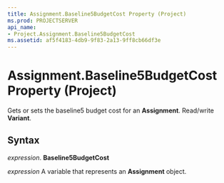 ```yaml
---
title: Assignment.Baseline5BudgetCost Property (Project)
ms.prod: PROJECTSERVER
api_name:
- Project.Assignment.Baseline5BudgetCost
ms.assetid: af5f4183-4db9-9f83-2a13-9ff8cb66df3e
---
```



# Assignment.Baseline5BudgetCost Property (Project)

Gets or sets the baseline5 budget cost for an  **Assignment**. Read/write **Variant**.


## Syntax

 _expression_. **Baseline5BudgetCost**

 _expression_ A variable that represents an **Assignment** object.


